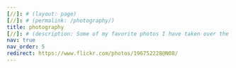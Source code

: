```yaml
---
[//]: # (layout: page)
[//]: # (permalink: /photography/)
title: photography
[//]: # (description: Some of my favorite photos I have taken over the years)
nav: true
nav_order: 5
redirect: https://www.flickr.com/photos/196752228@N08/
---
```


[//]: # (https://www.google.com/search?q=jekyll+flickr)